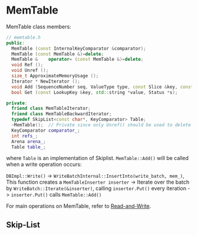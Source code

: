 # MemTable

MemTable class members:

```C++
// memtable.h
public:
  MemTable (const InternalKeyComparator &comparator);
  MemTable (const MemTable &)=delete;
  MemTable & 	operator= (const MemTable &)=delete;
  void Ref ();
  void Unref ();
  size_t ApproximateMemoryUsage ();
  Iterator * NewIterator ();
  void Add (SequenceNumber seq, ValueType type, const Slice &key, const Slice &value);
  bool Get (const LookupKey &key, std::string *value, Status *s);

private:
  friend class MemTableIterator;
  friend class MemTableBackwardIterator;
  typedef SkipList<const char*, KeyComparator> Table;
  ~MemTable();  // Private since only Unref() should be used to delete it
  KeyComparator comparator_;
  int refs_;
  Arena arena_;
  Table table_;
```

where `Table` is an implementation of Skiplist. `MemTable::Add()` will be called when a write operation occurs:

`DBImpl::Write()` -> `WriteBatchInternal::InsertInto(write_batch, mem_)`, This function creates a `MemTableInserter inserter` -> Iterate over the batch by `WriteBatch::Iterate(&inserter)`, calling `inserter.Put()` every iteration -> `inserter.Put()` calls `MemTable::Add()`

For main operations on MemTable, refer to [Read-and-Write](Read-and-Write.md).

## Skip-List
